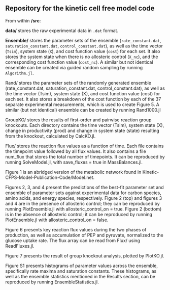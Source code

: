 ## Repository for the kinetic cell free model code

From within **/src**:

**data/** stores the raw experimental data in `.dat` format.

**Ensemble/** stores the parameter sets of the ensemble (`rate_constant.dat`, `saturation_constant.dat`, `control_constant.dat`), as well as the time vector (`Tsim`), system state (`X`), and cost function value (`cost`) for each set. It also stores the system state when there is no allosteric control (`X_nc`), and the corresponding cost function value (`cost_nc`). A similar but not identical ensemble can be created via guided random sampling by running `Algorithm.jl`.

Rand/ stores the parameter sets of the randomly generated ensemble (rate\_constant.dat, saturation\_constant.dat, control\_constant.dat), as well as the time vector (Tsim), system state (X), and cost function value (cost) for each set. It also stores a breakdown of the cost function by each of the 37 separate experimental measurements, which is used to create Figure 5. A similar (but not identical) ensemble can be created by running Rand1000.jl

GroupKO/ stores the results of first-order and pairwise reaction group knockouts. Each directory contains the time vector (Tsim), system state (X), change in productivity (prod) and change in system state (state) resulting from the knockout, calculated by CalcKO.jl.

Flux/ stores the reaction flux values as a function of time. Each file contains the timepoint value followed by all flux values. It also contains a file num\_flux that stores the total number of timepoints. It can be reproduced by running SolveModel.jl, with save\_fluxes = true in MassBalances.jl.

Figure 1 is an abridged version of the metabolic network found in Kinetic-CFPS-Model-Publication-Code/Model.net.

Figures 2, 3, and 4 present the predictions of the best-fit parameter set and ensemble of parameter sets against experimental data for carbon species, amino acids, and energy species, respectively. Figure 2 (top) and figures 3 and 4 are in the presence of allosteric control; they can be reproduced by running PlotEnsemble.jl with allosteric\_control\_on = true. Figure 2 (bottom) is in the absence of allosteric control; it can be reproduced by running PlotEnsemble.jl with allosteric\_control\_on = false.

Figure 6 presents key reaction flux values during the two phases of production, as well as accumulation of PEP and pyruvate, normalized to the glucose uptake rate. The flux array can be read from Flux/ using ReadFluxes.jl.

Figure 7 presents the result of group knockout analysis, plotted by PlotKO.jl.

Figure S1 presents histograms of parameter values across the ensemble, specifically rate maxima and saturation constants. These histograms, as well as the ensemble statistics mentioned in the Results section, can be reproduced by running EnsembleStatistics.jl.
